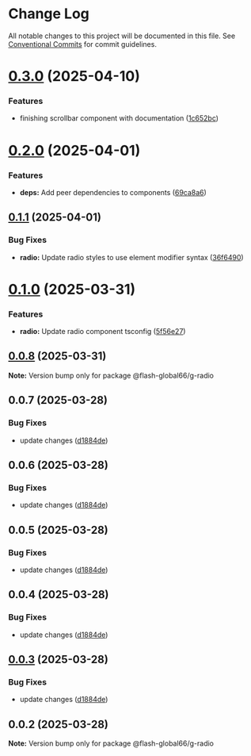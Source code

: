 # Change Log

All notable changes to this project will be documented in this file.
See [Conventional Commits](https://conventionalcommits.org) for commit guidelines.

# [0.3.0](https://github.com/Flash-Global66/global-design-system/compare/@flash-global66/g-radio@0.2.0...@flash-global66/g-radio@0.3.0) (2025-04-10)


### Features

* finishing scrollbar component with documentation ([1c652bc](https://github.com/Flash-Global66/global-design-system/commit/1c652bc4d40204a832e66caf41bd64beaca02105))





# [0.2.0](https://github.com/Flash-Global66/global-design-system/compare/@flash-global66/g-radio@0.1.1...@flash-global66/g-radio@0.2.0) (2025-04-01)


### Features

* **deps:** Add peer dependencies to components ([69ca8a6](https://github.com/Flash-Global66/global-design-system/commit/69ca8a6c26e2fd2777d5a6dea7cc9e7c5a0f9616))





## [0.1.1](https://github.com/Flash-Global66/global-design-system/compare/@flash-global66/g-radio@0.1.0...@flash-global66/g-radio@0.1.1) (2025-04-01)


### Bug Fixes

* **radio:** Update radio styles to use element modifier syntax ([36f6490](https://github.com/Flash-Global66/global-design-system/commit/36f6490d49fd6046f3b41c3a825ce136c1cfb9ab))





# [0.1.0](https://github.com/Flash-Global66/global-design-system/compare/@flash-global66/g-radio@0.0.8...@flash-global66/g-radio@0.1.0) (2025-03-31)


### Features

* **radio:** Update radio component tsconfig ([5f56e27](https://github.com/Flash-Global66/global-design-system/commit/5f56e276a0c19a1ac8ef02c4cc24e232c292f549))





## [0.0.8](https://github.com/Flash-Global66/global-design-system/compare/@flash-global66/g-radio@0.0.7...@flash-global66/g-radio@0.0.8) (2025-03-31)

**Note:** Version bump only for package @flash-global66/g-radio





## 0.0.7 (2025-03-28)


### Bug Fixes

* update changes ([d1884de](https://github.com/Flash-Global66/global-design-system/commit/d1884de11e4e9522c2d6912d932122a75aabf9e7))





## 0.0.6 (2025-03-28)


### Bug Fixes

* update changes ([d1884de](https://github.com/Flash-Global66/global-design-system/commit/d1884de11e4e9522c2d6912d932122a75aabf9e7))





## 0.0.5 (2025-03-28)


### Bug Fixes

* update changes ([d1884de](https://github.com/Flash-Global66/global-design-system/commit/d1884de11e4e9522c2d6912d932122a75aabf9e7))





## 0.0.4 (2025-03-28)


### Bug Fixes

* update changes ([d1884de](https://github.com/Flash-Global66/global-design-system/commit/d1884de11e4e9522c2d6912d932122a75aabf9e7))





## [0.0.3](https://github.com/Flash-Global66/global-design-system/compare/@flash-global66/g-radio@0.0.2...@flash-global66/g-radio@0.0.3) (2025-03-28)


### Bug Fixes

* update changes ([d1884de](https://github.com/Flash-Global66/global-design-system/commit/d1884de11e4e9522c2d6912d932122a75aabf9e7))





## 0.0.2 (2025-03-28)

**Note:** Version bump only for package @flash-global66/g-radio
